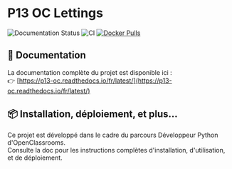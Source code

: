 # P13 OC Lettings

![Documentation Status](https://readthedocs.org/projects/p13-oc/badge/?version=latest)
![CI](https://github.com/Laysi88/P13/actions/workflows/ci.yml/badge.svg)
[![Docker Pulls](https://img.shields.io/docker/pulls/laysi88/p13.svg)](https://hub.docker.com/r/laysi88/p13)



## 🔗 Documentation

La documentation complète du projet est disponible ici :  
👉 [https://p13-oc.readthedocs.io/fr/latest/](https://p13-oc.readthedocs.io/fr/latest/)

## 📦 Installation, déploiement, et plus...

Ce projet est développé dans le cadre du parcours Développeur Python d'OpenClassrooms.  
Consulte la doc pour les instructions complètes d'installation, d'utilisation, et de déploiement.
